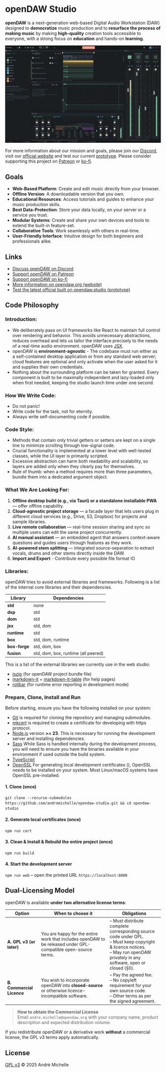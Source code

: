 # openDAW Studio

**openDAW** is a next-generation web-based Digital Audio Workstation (DAW) designed to **democratize** music production
and to **resurface the process of making music** by making **high-quality** creation tools accessible to everyone, with
a strong focus on **education** and hands-on **learning**.

![image](studio/public/images/meta.jpg)

For more information about our mission and goals, please join our [Discord](https://discord.gg/B3C664wn), visit
our [official website](https://opendaw.org) and test our current [prototype](https://opendaw.studio/). Please consider
supporting this project on [Patreon](https://www.patreon.com/join/openDAW) or [ko-fi](https://ko-fi.com/opendaw).

## Goals

- **Web-Based Platform**: Create and edit music directly from your browser.
- **Offline Version**: A downloadable version that you own.
- **Educational Resources**: Access tutorials and guides to enhance your music production skills.
- **Best Data-Protection**: Store your data locally, on your server or a service you trust.
- **Modular Systems**: Create and share your own devices and tools to extend the built-in feature-set.
- **Collaborative Tools**: Work seamlessly with others in real-time.
- **User-Friendly Interface**: Intuitive design for both beginners and professionals alike.

## Links

* [Discuss openDAW on Discord](https://discord.gg/B3C664wn)
* [Support openDAW on Patreon](https://www.patreon.com/join/openDAW)
* [Support openDAW on ko-fi](https://ko-fi.com/opendaw)
* [More information on opendaw.org (website)](https://opendaw.org)
* [Test the latest official built on opendaw.studio (prototype)](https://opendaw.studio)

## Code Philosophy

### Introduction:

* We deliberately pass on UI frameworks like React to maintain full control over rendering and behavior. This avoids
  unnecessary abstractions, reduces overhead and lets us tailor the interface precisely to the needs of a real-time
  audio environment. openDAW uses [JSX](https://en.wikipedia.org/wiki/JSX_(JavaScript)).
* openDAW is **environment-agnostic** - The codebase must run either as a self-contained desktop
  application or from any standard web server; cloud features are optional and only activate when the user asked for it
  and supplies their own credentials.
* Nothing about the surrounding platform can be taken for granted. Every component is built to be maximally independent
  and lazy-loaded only when first needed, keeping the studio launch time under one second.

### How We Write Code:

* Do not panic!
* Write code for the task, not for eternity.
* Always write self-documenting code if possible.

### Code Style:

* Methods that contain only trivial getters or setters are kept on a single line to minimize scrolling through
  low-signal code.
* Crucial functionality is implemented at a lower level with well-tested classes, while the UI layer is primarily
  scripted.
* Excessive abstraction can harm both readability and scalability, so layers are added only when they clearly pay for
  themselves.
* Rule of thumb: when a method requires more than three parameters, bundle them into a dedicated argument object.

### What We Are Looking For:

1. **Offline desktop build (e.g., via Tauri) or a standalone installable PWA** — offer offline capability.
2. **Cloud-agnostic project storage** — a facade layer that lets users plug in different cloud services (e.g., Drive,
   S3, Dropbox) for projects and sample libraries.
3. **Live remote collaboration** — real-time session sharing and sync so multiple users can edit the same project
   concurrently.
4. **AI manual assistant** — an embedded agent that answers context-aware questions and guides users through features as
   they work.
5. **AI-powered stem splitting** — integrated source-separation to extract vocals, drums and other stems directly
   inside the DAW.
6. **Import and Export** - Contribute every possible file format IO

### Libraries:

openDAW tries to avoid external libraries and frameworks. Following is a list of the internal core libraries and their
dependencies.

| Library       | Dependencies                        |
|---------------|-------------------------------------|
| **std**       | none                                |
| **dsp**       | std                                 |
| **dom**       | std                                 |
| **jsx**       | std, dom                            |
| **runtime**   | std                                 |
| **box**       | std, dom, runtime                   |
| **box-forge** | std, dom, box                       |
| **fusion**    | std, dom, box, runtime (all peered) |

This is a list of the external libraries we currently use in the web studio:

* [jszip](https://www.npmjs.com/package/jszip) (for openDAW project bundle file)
* [markdown-it](https://www.npmjs.com/package/markdown-it) + [markdown-it-table](https://www.npmjs.com/package/markdown-it-table) (for help pages)
* [rollbar](https://www.npmjs.com/package/rollbar) (for runtime error reporting in development mode)

### Prepare, Clone, Install and Run

Before starting, ensure you have the following installed on your system:

- [Git](https://git-scm.com/) is required for cloning the repository and managing submodules.
- [mkcert](https://github.com/FiloSottile/mkcert#installation) is required to create a certificate for developing with
  https protocol.
- [Node.js](nodejs.org) version **>= 23**. This is necessary for running the development server and installing
  dependencies.
- [Sass](https://sass-lang.com/) While Sass is handled internally during the development process, you will need to
  ensure you have the
  binaries available in your environment if used outside the build system.
- [TypeScript](https://www.typescriptlang.org/)
- [OpenSSL](https://chocolatey.org/) For generating local development certificates (), OpenSSL needs to be installed on
  your system. Most Linux/macOS systems have OpenSSL pre-installed.

#### 1. Clone (once)

`git clone --recurse-submodules https://github.com/andremichelle/opendaw-studio.git && cd opendaw-studio`

#### 2. Generate local certificates (once)

`npm run cert`

#### 3. Clean & Install & Rebuild the entire project (once)

`npm run build`

#### 4. Start the development server

`npm run web` – open the printed URL `https://localhost:8080`

## Dual-Licensing Model

openDAW is available **under two alternative license terms**:

| Option                    | When to choose it                                                                                              | Obligations                                                                                                                                                                      |
|---------------------------|----------------------------------------------------------------------------------------------------------------|----------------------------------------------------------------------------------------------------------------------------------------------------------------------------------|
| **A. GPL v3 (or later)**  | You are happy for the entire work that includes openDAW to be released under GPL-compatible open-source terms. | – Must distribute complete corresponding source code under GPL.<br>– Must keep copyright & licence notices.<br>– May run openDAW privately in any software, open or closed (§0). |
| **B. Commercial Licence** | You wish to incorporate openDAW into **closed-source** or otherwise licence-incompatible software.             | – Pay the agreed fee.<br>– No copyleft requirement for your own source code.<br>– Other terms as per the signed agreement.                                                       |

> **How to obtain the Commercial License**  
> Email `andre.michelle@opendaw.org` with your company name, product description and expected distribution volume.

If you redistribute openDAW or a derivative work **without** a commercial license, the GPL v3 terms apply automatically.

## License

[GPL v3](https://www.gnu.org/licenses/gpl-3.0.txt) © 2025 André Michelle
